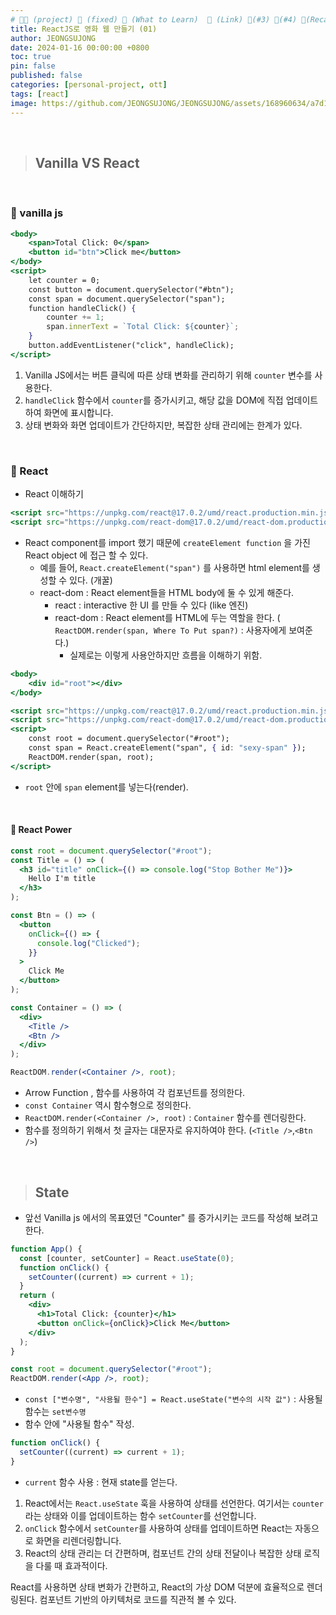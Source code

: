 ```yaml
---
# 👨‍💻 (project) 📌 (fixed) 📖 (What to Learn)  🌱 (Link) 🧷(#3) 📌(#4) 👀(Recap)
title: ReactJS로 영화 웹 만들기 (01)
author: JEONGSUJONG
date: 2024-01-16 00:00:00 +0800
toc: true
pin: false
published: false
categories: [personal-project, ott]
tags: [react]
image: https://github.com/JEONGSUJONG/JEONGSUJONG/assets/168960634/a7d1fbfa-583b-40c9-b3be-1fc0e42ba1e0
---
```


<br>

> ## Vanilla VS React

<br>

### 🧷 vanilla js

```jsx
<body>
    <span>Total Click: 0</span>
    <button id="btn">Click me</button>
</body>
<script>
    let counter = 0;
    const button = document.querySelector("#btn");
    const span = document.querySelector("span");
    function handleClick() {
        counter += 1;
        span.innerText = `Total Click: ${counter}`;
    }
    button.addEventListener("click", handleClick);
</script>
```

1. Vanilla JS에서는 버튼 클릭에 따른 상태 변화를 관리하기 위해 `counter` 변수를 사용한다.
2. `handleClick` 함수에서 `counter`를 증가시키고, 해당 값을 DOM에 직접 업데이트하여 화면에 표시합니다.
3. 상태 변화와 화면 업데이트가 간단하지만, 복잡한 상태 관리에는 한계가 있다.

<br>

### 🧷 React

- React 이해하기

```jsx
<script src="https://unpkg.com/react@17.0.2/umd/react.production.min.js"></script>
<script src="https://unpkg.com/react-dom@17.0.2/umd/react-dom.production.min.js"></script>
```

- React component를 import 했기 때문에 `createElement function` 을 가진 React object 에 접근 할 수 있다.
  - 예를 들어, `React.createElement("span")` 를 사용하면 html element를 생성할 수 있다. (개꿀)
  - react-dom : React element들을 HTML body에 둘 수 있게 해준다.
    - react : interactive 한 UI 를 만들 수 있다 (like 엔진)
    - react-dom : React element를 HTML에 두는 역할을 한다. ( `ReactDOM.render(span, Where To Put span?)` : 사용자에게 보여준다.)
      - 실제로는 이렇게 사용안하지만 흐름을 이해하기 위함.

```jsx
<body>
    <div id="root"></div>
</body>

<script src="https://unpkg.com/react@17.0.2/umd/react.production.min.js"></script>
<script src="https://unpkg.com/react-dom@17.0.2/umd/react-dom.production.min.js"></script>
<script>
    const root = document.querySelector("#root");
    const span = React.createElement("span", { id: "sexy-span" });
    ReactDOM.render(span, root);
</script>
```

- `root` 안에 `span` element를 넣는다(render).

<!-- ![image](https://github.com/JEONGSUJONG/readme-main/assets/142254876/404b4b0d-cab6-4e20-9967-b60a2956f0f4){: width="400" height="250" .normal} -->

<br>

#### 📌 React Power

```jsx
const root = document.querySelector("#root");
const Title = () => (
  <h3 id="title" onClick={() => console.log("Stop Bother Me")}>
    Hello I'm title
  </h3>
);

const Btn = () => (
  <button
    onClick={() => {
      console.log("Clicked");
    }}
  >
    Click Me
  </button>
);

const Container = () => (
  <div>
    <Title />
    <Btn />
  </div>
);

ReactDOM.render(<Container />, root);
```

- Arrow Function , 함수를 사용하여 각 컴포넌트를 정의한다.
- `const Container` 역시 함수형으로 정의한다.
- `ReactDOM.render(<Container />, root)` : `Container` 함수를 렌더링한다.
- 함수를 정의하기 위해서 첫 글자는 대문자로 유지하여야 한다. (`<Title />`,`<Btn />`)

<br>

> ## State

- 앞선 Vanilla js 에서의 목표였던 "Counter" 를 증가시키는 코드를 작성해 보려고 한다.

```jsx
function App() {
  const [counter, setCounter] = React.useState(0);
  function onClick() {
    setCounter((current) => current + 1);
  }
  return (
    <div>
      <h1>Total Click: {counter}</h1>
      <button onClick={onClick}>Click Me</button>
    </div>
  );
}

const root = document.querySelector("#root");
ReactDOM.render(<App />, root);
```

- `const ["변수명", "사용될 한수"] = React.useState("변수의 시작 값")` : 사용될 함수는 `set변수명`
- 함수 안에 "사용될 함수" 작성.

```jsx
function onClick() {
  setCounter((current) => current + 1);
}
```

- `current` 함수 사용 : 현재 state를 얻는다.

1. React에서는 `React.useState` 훅을 사용하여 상태를 선언한다. 여기서는 `counter`라는 상태와 이를 업데이트하는 함수 `setCounter`를 선언합니다.
2. `onClick` 함수에서 `setCounter`를 사용하여 상태를 업데이트하면 React는 자동으로 화면을 리렌더링합니다.
3. React의 상태 관리는 더 간편하며, 컴포넌트 간의 상태 전달이나 복잡한 상태 로직을 다룰 때 효과적이다.

React를 사용하면 상태 변화가 간편하고, React의 가상 DOM 덕분에 효율적으로 렌더링된다. 컴포넌트 기반의 아키텍처로 코드를 직관적 볼 수 있다.

